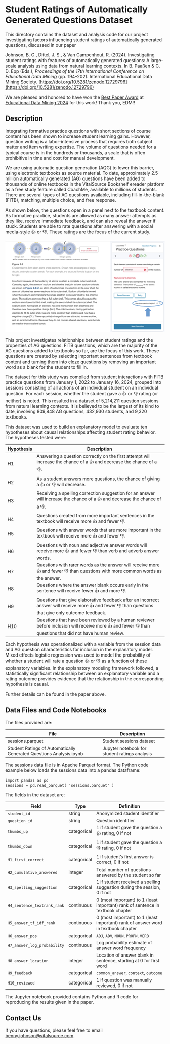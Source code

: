 # Student Ratings of Automatically Generated Questions Dataset

This directory contains the dataset and analysis code for our project
investigating factors influencing student ratings of automatically
generated questions, discussed in our paper

Johnson, B. G., Dittel, J. S., & Van Campenhout,
R. (2024). Investigating student ratings with features of
automatically generated questions: A large-scale analysis using data
from natural learning contexts. In B. Paaßen & C. D. Epp (Eds.),
*Proceedings of the 17th International Conference on Educational Data
Mining* (pp. 194–202). International Educational Data Mining
Society. [https://doi.org/10.5281/zenodo.12729796](https://doi.org/10.5281/zenodo.12729796)

We are pleased and honored to have won the [Best Paper
Award](https://educationaldatamining.org/edm2024/best-paper-awards/)
at [Educational Data Mining
2024](https://educationaldatamining.org/edm2024/) for this work! Thank
you, EDM!!

## Description

Integrating formative practice questions with short sections of course
content has been shown to increase student learning gains. However,
question writing is a labor-intensive process that requires both
subject matter and item writing expertise. The volume of questions
needed for a typical course is in the hundreds or thousands, a scale
that is often prohibitive in time and cost for manual development.

We are using automatic question generation (AQG) to lower this
barrier, using electronic textbooks as source material. To date,
approximately 2.5 million automatically generated (AG) questions have
been added to thousands of online textbooks in the VitalSource
Bookshelf ereader platform as a free study feature called CoachMe,
available to millions of students. There are several types of AG
questions available, including fill-in-the-blank (FITB), matching,
multiple choice, and free response.

As shown below, the questions open in a panel next to the textbook
content. As formative practice, students are allowed as many answer
attempts as they like, receive immediate feedback, and can also reveal
the answer if stuck. Students are able to rate questions after
answering with a social media-style :+1: or :-1:. These ratings are
the focus of the current study.

<p align="center">
<img alt="A FITB formative practice question in a chemistry textbook." src="./CoachMe_screenshot.png"/>
</p>

This project investigates relationships between student ratings and
the properties of AG questions. FITB questions, which are the majority
of the AG questions added to textbooks so far, are the focus of this
work. These questions are created by selecting important sentences
from textbook content and turning them into cloze questions by removing
an important word as a blank for the student to fill in.

The dataset for this study was compiled from student interactions
with FITB practice questions from January 1, 2022 to January 16,
2024, grouped into sessions consisting of all actions of an individual
student on an individual question. For each session, whether the
student gave a :+1: or :-1: rating (or neither) is noted. This
resulted in a dataset of 5,214,211 question sessions from natural
learning contexts. It is believed to be the largest of its kind to
date, involving 809,848 AG questions, 432,930 students, and 9,320
textbooks.

This dataset was used to build an explanatory model to evaluate ten
hypotheses about causal relationships affecting student rating
behavior. The hypotheses tested were:

Hypothesis | Description
-----------|------------
H1 | Answering a question correctly on the first attempt will increase the chance of a :+1: and decrease the chance of a :-1:.
H2 | As a student answers more questions, the chance of giving a :+1: or :-1: will decrease.
H3 | Receiving a spelling correction suggestion for an answer will increase the chance of a :+1: and decrease the chance of a :-1:.
H4 | Questions created from more important sentences in the textbook will receive more :+1: and fewer :-1:.
H5 | Questions with answer words that are more important in the textbook will receive more :+1: and fewer :-1:.
H6 | Questions with noun and adjective answer words will receive more :+1: and fewer :-1: than verb and adverb answer words.
H7 | Questions with rarer words as the answer will receive more :+1: and fewer :-1: than questions with more common words as the answer.
H8 | Questions where the answer blank occurs early in the sentence will receive fewer :+1: and more :-1:.
H9 | Questions that give elaborative feedback after an incorrect answer will receive more :+1: and fewer :-1: than questions that give only outcome feedback.
H10 | Questions that have been reviewed by a human reviewer before inclusion will receive more :+1: and fewer :-1: than questions that did not have human review.


Each hypothesis was operationalized with a variable from the session
data and AG question characteristics for inclusion in the explanatory
model. Mixed effects logistic regression was used to model the
probability of whether a student will rate a question :+1: or :-1: as
a function of these explanatory variables. In the explanatory modeling
framework followed, a statistically significant relationship between
an explanatory variable and a rating outcome provides evidence that
the relationship in the corresponding hypothesis is causal.

Further details can be found in the paper above.

## Data Files and Code Notebooks

The files provided are:

File | Description
-----|------------
sessions.parquet | Student sessions dataset
Student Ratings of Automatically Generated Questions Analysis.ipynb | Jupyter notebook for student ratings analysis

The sessions data file is in Apache Parquet format. The Python code
example below loads the sessions data into a pandas dataframe:

```
import pandas as pd
sessions = pd.read_parquet( 'sessions.parquet' )
```

The fields in the dataset are:

Field | Type | Definition
------|------|-----------
`student_id` | string | Anonymized student identifier
`question_id` | string | Question identifier
`thumbs_up` | categorical | 1 if student gave the question a :+1: rating, 0 if not
`thumbs_down` | categorical | 1 if student gave the question a :-1: rating, 0 if not
`H1_first_correct` | categorical | 1 if student’s first answer is correct, 0 if not
`H2_cumulative_answered` | integer | Total number of questions answered by the student so far
`H3_spelling_suggestion` | categorical | 1 if student received a spelling suggestion during the session, 0 if not
`H4_sentence_textrank_rank` | continuous | 0 (most important) to 1 (least important) rank of sentence in textbook chapter
`H5_answer_tf_idf_rank` | continuous | 0 (most important) to 1 (least important) rank of answer word in textbook chapter
`H6_answer_pos` | categorical | `ADJ`, `ADV`, `NOUN`, `PROPN`, `VERB`
`H7_answer_log_probability` | continuous | Log probability estimate of answer word frequency
`H8_answer_location` | integer | Location of answer blank in sentence, starting at 0 for first word
`H9_feedback` | categorical | `common_answer`, `context`, `outcome`
`H10_reviewed` | categorical | 1 if question was manually reviewed, 0 if not

The Jupyter notebook provided contains Python and R code for
reproducing the results given in the paper.

## Contact Us

If you have questions, please feel free to email benny.johnson@vitalsource.com.
